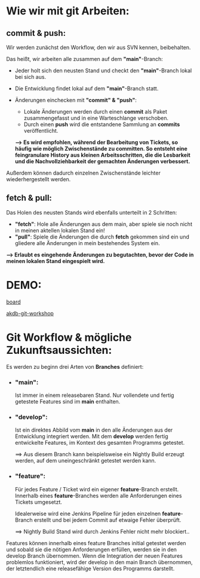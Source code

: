 # Wie wir mit git Arbeiten:
## commit & push:
Wir werden zunächst den Workflow, den wir aus SVN kennen, beibehalten.

Das heißt, wir arbeiten alle zusammen auf dem **"main"**-Branch:

* Jeder holt sich den neusten Stand und checkt den **"main"**-Branch lokal bei sich aus.
* Die Entwicklung findet lokal auf dem **"main"**-Branch statt.
* Änderungen einchecken mit **"commit" & "push"**:
    - Lokale Änderungen werden durch einen **commit** als Paket zusammengefasst und in eine Warteschlange verschoben.
    - Durch einen **push** wird die entstandene Sammlung an **commits** veröffentlicht.
    
    **--> Es wird empfohlen, während der Bearbeitung von Tickets, so häufig wie möglich Zwischenstände zu committen. So entsteht eine feingranulare History aus kleinen Arbeitsschritten, die die Lesbarkeit und die Nachvollziehbarkeit der gemachten Änderungen verbessert.**

Außerdem können dadurch einzelnen Zwischenstände leichter wiederhergestellt werden.

## fetch & pull:
Das Holen des neusten Stands wird ebenfalls unterteilt in 2 Schritten:
* **"fetch"**: Hole alle Änderungen aus dem main, aber spiele sie noch nicht in meinen aktellen lokalen Stand ein!
* **"pull"**: Spiele die Änderungen die durch **fetch** gekommen sind ein und gliedere alle Änderungen in mein bestehendes System ein.

**--> Erlaubt es eingehende Änderungen zu begutachten, bevor der Code in meinen lokalen Stand eingespielt wird.**
    
# DEMO:
[board](https://miro.com/app/board/uXjVNLZIMNQ=/)

[akdb-git-workshop](https://github.com/drzzlx/akdb-workshop-git)


# Git Workflow & mögliche Zukunftsaussichten:
Es werden zu beginn drei Arten von **Branches** definiert:

* ### **"main"**: 
    Ist immer in einem releasebaren Stand. Nur vollendete und fertig getestete Features sind im **main** enthalten.

* ### **"develop"**: 
    Ist ein direktes Abbild vom **main** in den alle Änderungen aus der Entwicklung integriert werden. Mit dem **develop** werden fertig entwickelte Features, im Kontext des gesamten Programms getestet. 

    ==> Aus diesem Branch kann beispielsweise ein Nightly Build erzeugt werden, auf dem uneingeschränkt getestet werden kann.

* ### **"feature"**: 
    Für jedes Feature / Ticket wird ein eigener **feature**-Branch erstellt. Innerhalb eines **feature**-Branches werden alle Anforderungen eines Tickets umgesetzt. 
    
    Idealerweise wird eine Jenkins Pipeline für jeden einzelnen **feature**-Branch erstellt und bei jedem Commit auf etwaige Fehler überprüft. 

    ==> Nightly Build Stand wird durch Jenkins Fehler nicht mehr blockiert.. 

Features können innerhalb eines feature Branches initial getestet werden und sobald sie die nötigen Anforderungen erfüllen, werden sie in den develop Branch übernommen. Wenn die Integration der neuen Features problemlos funktioniert, wird der develop in den main Branch übernommen, der letztendlich eine releasefähige Version des Programms darstellt.